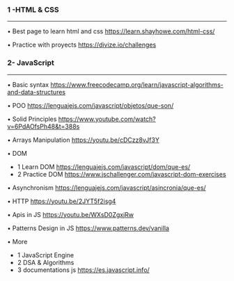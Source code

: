 ### 1 -HTML & CSS

---

• Best page to learn html and css https://learn.shayhowe.com/html-css/

• Practice with proyects https://divize.io/challenges

### 2- JavaScript

---

• Basic syntax https://www.freecodecamp.org/learn/javascript-algorithms-and-data-structures

• POO https://lenguajejs.com/javascript/objetos/que-son/

• Solid Principles https://www.youtube.com/watch?v=6PdAOfsPh48&t=388s

• Arrays Manipulation https://youtu.be/cDCzz8vJf3Y

• DOM

- 1 Learn DOM https://lenguajejs.com/javascript/dom/que-es/
- 2 Practice DOM https://www.jschallenger.com/javascript-dom-exercises

• Asynchronism https://lenguajejs.com/javascript/asincronia/que-es/

• HTTP https://youtu.be/2JYT5f2isg4

• Apis in JS https://youtu.be/WXsD0ZgxjRw

• Patterns Design in JS https://www.patterns.dev/vanilla

• More

- 1 JavaScript Engine
- 2 DSA & Algorithms
- 3 documentations js https://es.javascript.info/
